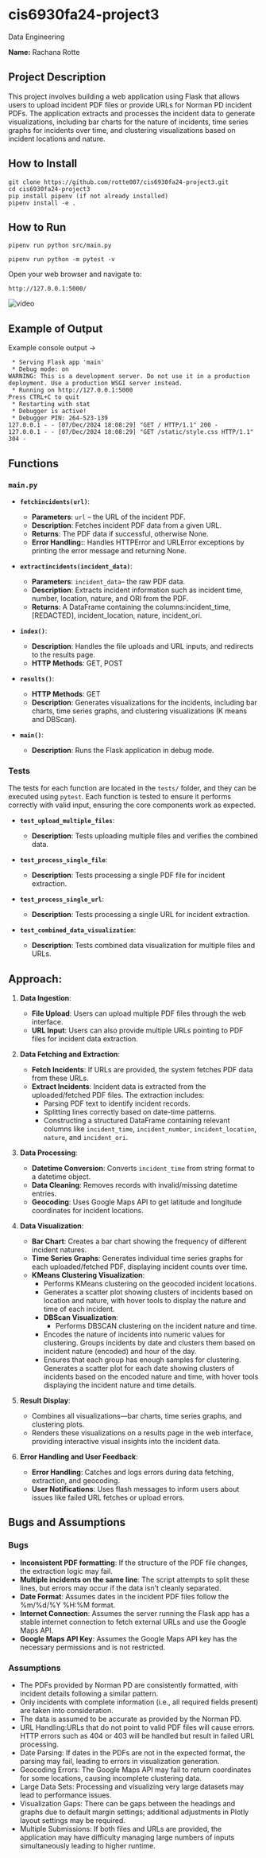 # cis6930fa24-project3
Data Engineering

**Name:** Rachana Rotte

## Project Description

This project involves building a web application using Flask that allows users to upload incident PDF files or provide URLs for Norman PD incident PDFs. The application extracts and processes the incident data to generate visualizations, including bar charts for the nature of incidents, time series graphs for incidents over time, and clustering visualizations based on incident locations and nature.

## How to Install
```
git clone https://github.com/rotte007/cis6930fa24-project3.git
cd cis6930fa24-project3
pip install pipenv (if not already installed)
pipenv install -e .
```

## How to Run
```
pipenv run python src/main.py

pipenv run python -m pytest -v
```
Open your web browser and navigate to:

```
http://127.0.0.1:5000/
```

![video](https://youtu.be/PpSxm5dL6NI)

## Example of Output

Example console output -> 
``` 
 * Serving Flask app 'main'
 * Debug mode: on
WARNING: This is a development server. Do not use it in a production deployment. Use a production WSGI server instead.
 * Running on http://127.0.0.1:5000
Press CTRL+C to quit
 * Restarting with stat
 * Debugger is active!
 * Debugger PIN: 264-523-139
127.0.0.1 - - [07/Dec/2024 18:08:29] "GET / HTTP/1.1" 200 -
127.0.0.1 - - [07/Dec/2024 18:08:29] "GET /static/style.css HTTP/1.1" 304 -
```

## Functions

### `main.py`

- **`fetchincidents(url)`**: 
   - **Parameters**: `url` – the URL of the incident PDF.
   - **Description**: Fetches incident PDF data from a given URL.
   - **Returns**: The PDF data if successful, otherwise None.
   - **Error Handling:**: Handles HTTPError and URLError exceptions by printing the error message and returning None.

- **`extractincidents(incident_data)`**: 
   - **Parameters**: `incident_data`– the raw PDF data.
   - **Description**: Extracts incident information such as incident time, number, location, nature, and ORI from the PDF. 
   - **Returns**: A DataFrame containing the columns:incident_time, [REDACTED], incident_location, nature, incident_ori.

- **`index()`**: 
   - **Description**: Handles the file uploads and URL inputs, and redirects to the results page.
   - **HTTP Methods**: GET, POST

- **`results()`**: 
   - **HTTP Methods**: GET
   - **Description**:  Generates visualizations for the incidents, including bar charts, time series graphs, and clustering visualizations (K means and DBScan).

- **`main()`**: 
   - **Description**: Runs the Flask application in debug mode. 

### Tests

The tests for each function are located in the `tests/` folder, and they can be executed using `pytest`. Each function is tested to ensure it performs correctly with valid input, ensuring the core components work as expected.

- **`test_upload_multiple_files`**:
   - **Description**: Tests uploading multiple files and verifies the combined data.

- **`test_process_single_file`**:
   - **Description**: Tests processing a single PDF file for incident extraction.
     
- **`test_process_single_url`**:
   - **Description**: Tests processing a single URL for incident extraction.

- **`test_combined_data_visualization`**:
   - **Description**: Tests combined data visualization for multiple files and URLs.

## Approach:
1. **Data Ingestion**:
    - **File Upload**: Users can upload multiple PDF files through the web interface.
    - **URL Input**: Users can also provide multiple URLs pointing to PDF files for incident data extraction.

2. **Data Fetching and Extraction**:
    - **Fetch Incidents**: If URLs are provided, the system fetches PDF data from these URLs.
    - **Extract Incidents**: Incident data is extracted from the uploaded/fetched PDF files. The extraction includes:
        - Parsing PDF text to identify incident records.
        - Splitting lines correctly based on date-time patterns.
        - Constructing a structured DataFrame containing relevant columns like `incident_time`, `incident_number`, `incident_location`, `nature`, and `incident_ori`.

3. **Data Processing**:
    - **Datetime Conversion**: Converts `incident_time` from string format to a datetime object.
    - **Data Cleaning**: Removes records with invalid/missing datetime entries.
    - **Geocoding**: Uses Google Maps API to get latitude and longitude coordinates for incident locations.

4. **Data Visualization**:
    - **Bar Chart**: Creates a bar chart showing the frequency of different incident natures.
    - **Time Series Graphs**: Generates individual time series graphs for each uploaded/fetched PDF, displaying incident counts over time.
    - **KMeans Clustering Visualization**: 
        - Performs KMeans clustering on the geocoded incident locations.
        - Generates a scatter plot showing clusters of incidents based on location and nature, with hover tools to display the nature and time of each incident.
      - **DBScan Visualization**:
         - Performs DBSCAN clustering on the incident nature and time.
      - Encodes the nature of incidents into numeric values for clustering. Groups incidents by date and clusters them based on incident nature (encoded) and hour of the day.
      - Ensures that each group has enough samples for clustering. Generates a scatter plot for each date showing clusters of incidents based on the encoded nature and time, with hover tools displaying the incident nature and time details.

5. **Result Display**:
    - Combines all visualizations—bar charts, time series graphs, and clustering plots.
    - Renders these visualizations on a results page in the web interface, providing interactive visual insights into the incident data.

6. **Error Handling and User Feedback**:
    - **Error Handling**: Catches and logs errors during data fetching, extraction, and geocoding.
    - **User Notifications**: Uses flash messages to inform users about issues like failed URL fetches or upload errors.

## Bugs and Assumptions

### Bugs
- **Inconsistent PDF formatting**: If the structure of the PDF file changes, the extraction logic may fail.
- **Multiple incidents on the same line**: The script attempts to split these lines, but errors may occur if the data isn't cleanly separated.
- **Date Format**: Assumes dates in the incident PDF files follow the %m/%d/%Y %H:%M format.
- **Internet Connection**: Assumes the server running the Flask app has a stable internet connection to fetch external URLs and use the Google Maps API.
- **Google Maps API Key**: Assumes the Google Maps API key has the necessary permissions and is not restricted.

### Assumptions
- The PDFs provided by Norman PD are consistently formatted, with incident details following a similar pattern.
- Only incidents with complete information (i.e., all required fields present) are taken into consideration.
- The data is assumed to be accurate as provided by the Norman PD.
- URL Handling:URLs that do not point to valid PDF files will cause errors. HTTP errors such as 404 or 403 will be handled but result in failed URL processing.
- Date Parsing: If dates in the PDFs are not in the expected format, the parsing may fail, leading to errors in visualization generation.
- Geocoding Errors: The Google Maps API may fail to return coordinates for some locations, causing incomplete clustering data.
- Large Data Sets: Processing and visualizing very large datasets may lead to performance issues.
- Visualization Gaps: There can be gaps between the headings and graphs due to default margin settings; additional adjustments in Plotly layout settings may be required.
- Multiple Submissions: If both files and URLs are provided, the application may have difficulty managing large numbers of inputs simultaneously leading to higher runtime. 

